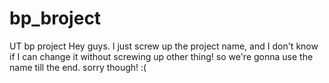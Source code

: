 # bp_broject
UT bp project
Hey guys. I just screw up the project name, and I don't know if I can change it without screwing up other thing!
so we're gonna use the name till the end. sorry though! :(
